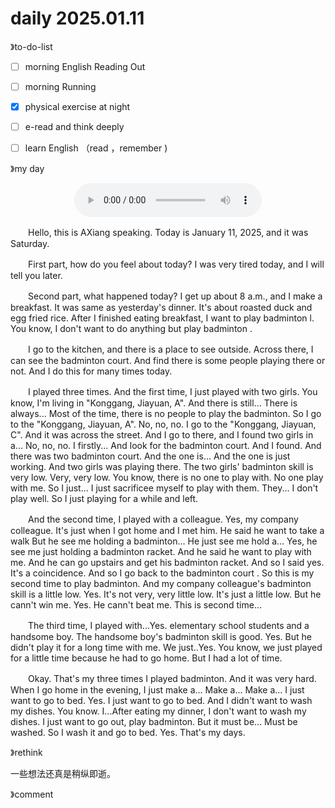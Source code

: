 # daily 2025.01.11



》to-do-list

- [ ] morning English Reading Out
- [ ] morning Running
- [x] physical exercise at night
- [ ] e-read and think deeply
- [ ] learn English （read ，remember )





》my day

<div style="display: flex; justify-content: center; align-items: center;  margin: 0;">
    <audio controls style="outline: none;">
        <source src="./asset/20250111.m4a" type="audio/mpeg">
        Your browser does not support the audio element.
    </audio>
</div>

　　Hello, this is AXiang speaking. Today is January 11, 2025, and it was Saturday. 

　　First part, how do you feel about today? I was very tired today, and I will tell you later. 

　　Second part, what happened today? I get up about 8 a.m., and I make a breakfast. It was same as yesterday's dinner. It's about roasted duck and egg fried rice. After I finished eating breakfast, I want to play badminton l. You know, I don't want to do anything but play badminton .

　　I go to the kitchen, and there is a place to see outside. Across there, I can see the  badminton court. And find there is some people playing there or not. And I do this for many times today.

　　I played three times. And the first time, I just played with two girls. You know, I'm living in "Konggang, Jiayuan, A". And there is still... There is always... Most of the time, there is no people to play the badminton. So I go to the "Konggang, Jiayuan, A". No, no, no. I go to the "Konggang, Jiayuan, C". And it was across the street. And I go to there, and I found two girls in a... No, no, no. I firstly... And look for the badminton court. And I found. And there was two badminton court. And the one is... And the one is just working. And two girls was playing there. The two girls' badminton skill is very low. Very, very low. You know, there is no one to play with. No one play with me. So I just... I just sacrificee myself to play with them. They... I don't play well. So I just playing for a while and left. 

　　And the second time, I played with a colleague. Yes, my company colleague. It's just when I got home and I met him. He said he want to take a walk But he see me holding a badminton... He just see me hold a... Yes, he see me just holding a badminton racket. And he said he want to play with me. And he can go upstairs and get his badminton racket. And so I said yes. It's a coincidence. And so I go back to the badminton court . So this is my second time to play badminton. And my company colleague's badminton skill is a little low. Yes. It's not very, very little low. It's just a little low. But he cann't win me. Yes. He cann't beat me. This is second time... 

　　The third time, I played with...Yes. elementary school students and a handsome boy. The handsome boy's badminton skill is good. Yes. But he didn't play it for a long time with me. We just..Yes. You know, we just played for a little time because he had to go home. But I had a lot of time. 

　　Okay. That's my three times I played badminton. And it was very hard. When I go home in the evening, I just make a... Make a... Make a... I just want to go to bed. Yes. I just want to go to bed. And I didn't want to wash my dishes. You know. I...After eating my dinner, I don't want to wash my dishes. I just want to go out, play badminton. But it must be... Must be washed. So I wash it and go to bed. Yes. That's my days.



》rethink

一些想法还真是稍纵即逝。

》comment

<div>
        <link rel="stylesheet" href="https://cdn.jsdelivr.net/npm/gitalk@1/dist/gitalk.css">
        <script src="https://cdn.jsdelivr.net/npm/gitalk@1/dist/gitalk.min.js"></script>
        <div id="gitalk-container"></div>
        <script type="text/javascript">
          var title = location.pathname.substr(0, 50);
          var gitalk = new Gitalk({
            clientID: 'Ov23lidaXQyTFfXqiRUe',
            clientSecret: '3d86cf80e14a18dd4541c1a50ef0806354f1cd0a',
            repo: '2025-year',
            owner: 'redqx',
            admin: ['redqx'],
            id: title,
            distractionFreeMode: false 
          });
          gitalk.render('gitalk-container');
        </script>
</div>
